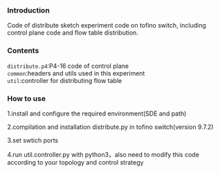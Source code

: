 ### Introduction
Code of distribute sketch experiment code on tofino switch, including control plane code and flow table distribution.
### Contents
`distribute.p4`:P4-16 code of control plane  
`common`:headers and utils used in this experiment  
`util`:controller for distributing flow table
### How to use
1.install and configure the required environment(SDE and path)  

2.compilation and installation distribute.py in tofino switch(version 9.7.2)  

3.set swtich ports  

4.run util.controller.py with python3，also need to modify this code according to your topology and control strategy
